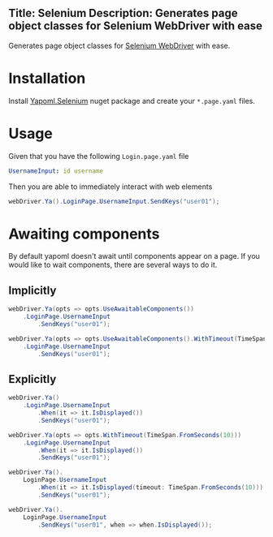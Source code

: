 Title: Selenium
Description: Generates page object classes for Selenium WebDriver with ease
---

Generates page object classes for [Selenium WebDriver](https://selenium.dev) with ease.

# Installation
Install [Yapoml.Selenium](https://www.nuget.org/packages/Yapoml.Selenium) nuget package and create your `*.page.yaml` files.

# Usage
Given that you have the following `Login.page.yaml` file

```yaml
UsernameInput: id username
```

Then you are able to immediately interact with web elements

```csharp
webDriver.Ya().LoginPage.UsernameInput.SendKeys("user01");
```

# Awaiting components

By default yapoml doesn't await until components appear on a page. If you would like to wait components, there are several ways to do it.

## Implicitly

```csharp
webDriver.Ya(opts => opts.UseAwaitableComponents())
    .LoginPage.UsernameInput
        .SendKeys("user01");
```

```csharp
webDriver.Ya(opts => opts.UseAwaitableComponents().WithTimeout(TimeSpan.FromSeconds(10)))
    .LoginPage.UsernameInput
        .SendKeys("user01");
```

## Explicitly

```csharp
webDriver.Ya()
    .LoginPage.UsernameInput
        .When(it => it.IsDisplayed())
        .SendKeys("user01");
```

```csharp
webDriver.Ya(opts => opts.WithTimeout(TimeSpan.FromSeconds(10)))
    .LoginPage.UsernameInput
        .When(it => it.IsDisplayed())
        .SendKeys("user01");
```

```csharp
webDriver.Ya().
    LoginPage.UsernameInput
        .When(it => it.IsDisplayed(timeout: TimeSpan.FromSeconds(10)))
        .SendKeys("user01");
```

```csharp
webDriver.Ya().
    LoginPage.UsernameInput
        .SendKeys("user01", when => when.IsDisplayed());
```